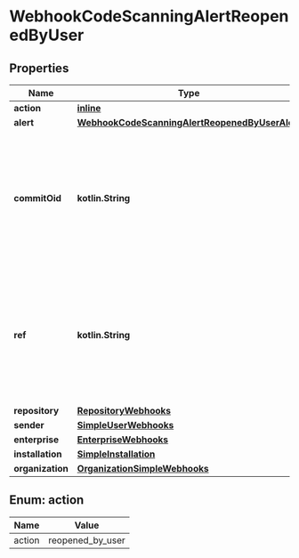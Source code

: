 
# WebhookCodeScanningAlertReopenedByUser

## Properties
Name | Type | Description | Notes
------------ | ------------- | ------------- | -------------
**action** | [**inline**](#Action) |  | 
**alert** | [**WebhookCodeScanningAlertReopenedByUserAlert**](WebhookCodeScanningAlertReopenedByUserAlert.md) |  | 
**commitOid** | **kotlin.String** | The commit SHA of the code scanning alert. When the action is &#x60;reopened_by_user&#x60; or &#x60;closed_by_user&#x60;, the event was triggered by the &#x60;sender&#x60; and this value will be empty. | 
**ref** | **kotlin.String** | The Git reference of the code scanning alert. When the action is &#x60;reopened_by_user&#x60; or &#x60;closed_by_user&#x60;, the event was triggered by the &#x60;sender&#x60; and this value will be empty. | 
**repository** | [**RepositoryWebhooks**](RepositoryWebhooks.md) |  | 
**sender** | [**SimpleUserWebhooks**](SimpleUserWebhooks.md) |  | 
**enterprise** | [**EnterpriseWebhooks**](EnterpriseWebhooks.md) |  |  [optional]
**installation** | [**SimpleInstallation**](SimpleInstallation.md) |  |  [optional]
**organization** | [**OrganizationSimpleWebhooks**](OrganizationSimpleWebhooks.md) |  |  [optional]


<a id="Action"></a>
## Enum: action
Name | Value
---- | -----
action | reopened_by_user



